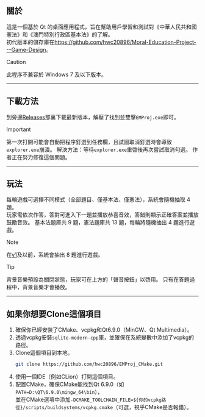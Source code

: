 ## 關於
這是一個基於 Qt 的桌面應用程式，旨在幫助用戶學習和測試對《中華人民共和國憲法》和《澳門特別行政區基本法》的了解。  
初代版本的儲存庫在<https://github.com/hwc20896/Moral-Education-Project---Game-Design>。

> [!CAUTION]
> 此程序不兼容於 Windows 7 及以下版本。

---

## 下載方法
到旁邊[Releases](https://github.com/hwc20896/ChineseProj_CMake/releases)那裏下載最新版本，解壓了找到並雙擊`EMProj.exe`即可。
> [!IMPORTANT]
> 第一次打開可能會自動把程序釘選到任務欄，且試圖取消釘選時會導致`explorer.exe`崩潰。
> 解決方法：等待`explorer.exe`重啓後再次嘗試取消勾選。
> 作者正在努力修復這個問題。

---

## 玩法
每輪遊戲可選擇不同模式（全部題目、僅基本法、僅憲法），系統會隨機抽取 4 題。  
玩家需依次作答，答對可進入下一題並播放恭喜音效，答錯則顯示正確答案並播放鼓勵音效。
基本法題庫共 9 題，憲法題庫共 13 題，每輪將隨機抽出 4 題進行遊戲。

> [!NOTE]
> 在[v1](https://github.com/hwc20896/EMProj_CMake/releases/tag/v1)及以前，系統會抽出 8 題進行遊戲。

> [!TIP]
> 背景音樂預設為關閉狀態，玩家可在上方的「聲音按鈕」以啓用。
> 只有在答題過程中，背景音樂才會播放。

---

## 如果你想要Clone這個項目
1. 確保你已經安裝了CMake、vcpkg和Qt6.9.0（MinGW、Qt Multimedia）。
2. 透過vcpkg安裝`sqlite-modern-cpp`庫，並確保在系統變數中添加了vcpkg的路徑。
3. Clone這個項目到本地。
   ```bash
   git clone https://github.com/hwc20896/EMProj_CMake.git
   ```
4. 使用一個IDE（例如CLion）打開這個項目。
5. 配置CMake，確保CMake能找到Qt 6.9.0（如`PATH=D:\QT\6.9.0\mingw_64\bin`），  
   並在CMake選項中添加`-DCMAKE_TOOLCHAIN_FILE=${你的vcpkg路徑}/scripts/buildsystems/vcpkg.cmake`（可選，視乎CMake是否報錯）。